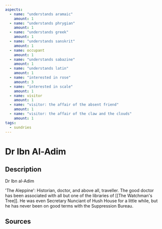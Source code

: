 ```yaml
---
aspects: 
  - name: "understands aramaic"
    amount: 1
  - name: "understands phrygian"
    amount: 1
  - name: "understands greek"
    amount: 1
  - name: "understands sanskrit"
    amount: 1
  - name: occupant
    amount: 1
  - name: "understands sabazine"
    amount: 1
  - name: "understands latin"
    amount: 1
  - name: "interested in rose"
    amount: 3
  - name: "interested in scale"
    amount: 1
  - name: visitor
    amount: 1
  - name: "visitor: the affair of the absent friend"
    amount: 1
  - name: "visitor: the affair of the claw and the clouds"
    amount: 1
tags:
  - sundries
---
```

# Dr Ibn Al-Adim
## Description
Dr Ibn al-Adim

'The Aleppine': Historian, doctor, and above all, traveller. The good doctor has been associated with all but one of the libraries of [[The Watchman's Tree]]. He was even Secretary Nunciant of Hush House for a little while, but he has never been on good terms with the Suppression Bureau. 
## Sources

